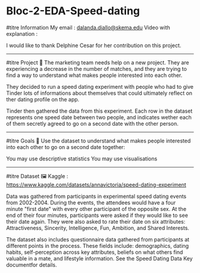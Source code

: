 # Bloc-2-EDA-Speed-dating

#titre Information
My email : dalanda.diallo@skema.edu
Video with explanation : 

I would like to thank Delphine Cesar for her contribution on this project.  

-----------
#titre Project 🚧
The marketing team needs help on a new project. They are experiencing a decrease in the number of matches, and they are trying to find a way to understand what makes people interested into each other.

They decided to run a speed dating experiment with people who had to give Tinder lots of informations about themselves that could ultimately reflect on ther dating profile on the app.

Tinder then gathered the data from this experiment. Each row in the dataset represents one speed date between two people, and indicates wether each of them secretly agreed to go on a second date with the other person.


-----------
#titre Goals 🎯
Use the dataset to understand what makes people interested into each other to go on a second date together:

You may use descriptive statistics
You may use visualisations


-----------
#titre Dataset 🖼️
Kaggle : https://www.kaggle.com/datasets/annavictoria/speed-dating-experiment

Data was gathered from participants in experimental speed dating events from 2002-2004. During the events, the attendees would have a four minute "first date" with every other participant of the opposite sex. At the end of their four minutes, participants were asked if they would like to see their date again. They were also asked to rate their date on six attributes: Attractiveness, Sincerity, Intelligence, Fun, Ambition, and Shared Interests.

The dataset also includes questionnaire data gathered from participants at different points in the process. These fields include: demographics, dating habits, self-perception across key attributes, beliefs on what others find valuable in a mate, and lifestyle information. See the Speed Dating Data Key documentfor details.
